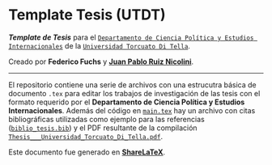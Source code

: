 # Template Tesis (UTDT)

***Template de Tesis*** para el [`Departamento de Ciencia Política y Estudios Internacionales`](http://utdt.edu/ver_contenido.php?id_contenido=104&id_item_menu=441) de la [`Universidad Torcuato Di Tella`](http://www.utdt.edu). 

Creado por **Federico Fuchs** y [**Juan Pablo Ruiz Nicolini**](http://www.tuqmano.com).

---

El repositorio contiene una serie de archivos con una estrucutra básica de documento `.tex` para editar los trabajos de investigación de las tesis con el formato requerido por el **Departamento de Ciencia Política y Estudios Internacionales**. Además del código en [`main.tex`](https://github.com/TuQmano/template_Thesis.UTDT/blob/master/main.tex) hay un archivo con citas bibliográficas utilizadas como ejemplo para las referencias ([`biblio_tesis.bib`](https://github.com/TuQmano/template_Thesis.UTDT/blob/master/biblio_tesis.bib)) y el PDF resultante de la compilación [`Thesis___Universidad_Torcuato_Di_Tella.pdf`](https://github.com/TuQmano/template_Thesis.UTDT/blob/master/Thesis___Universidad_Torcuato_Di_Tella.pdf). 

Este documento fue generado en [**ShareLaTeX**](https://www.sharelatex.com?r=a45b8691&rm=d&rs=b).
